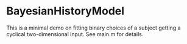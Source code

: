# BayesianHistoryModel

This is a minimal demo on fitting binary choices of a subject getting a cyclical two-dimensional input. See main.m for details. 
